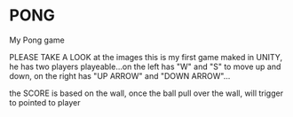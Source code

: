 # PONG
My Pong game


PLEASE TAKE A LOOK at the images
this is my first game maked in UNITY, he has two players playeable...on the left has "W" and "S" to move up and down, on the right has 
"UP ARROW" and "DOWN ARROW"...

the SCORE is based on the wall, once the ball pull over the wall, will trigger to pointed to player

